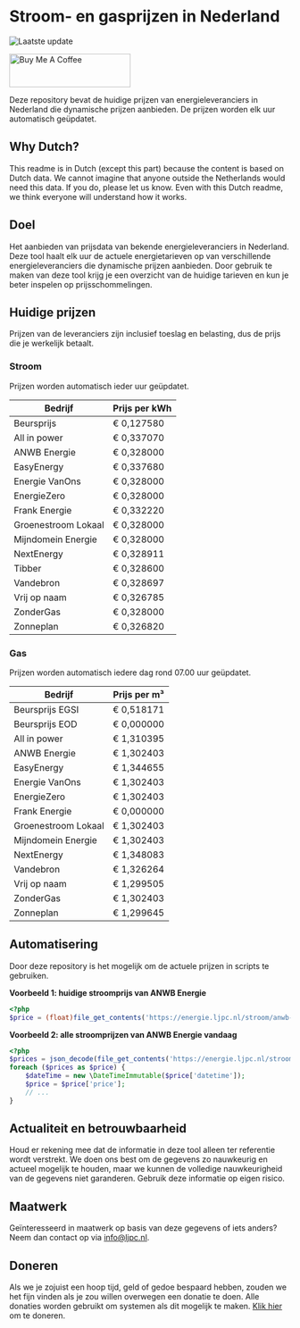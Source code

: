 # Stroom- en gasprijzen in Nederland

![Laatste update](https://img.shields.io/badge/laatste%20update-2023--10--17%2000%3A00%20CET-brightgreen)

<a href="https://www.buymeacoffee.com/Lars-" target="_blank"><img src="https://cdn.buymeacoffee.com/buttons/v2/default-orange.png" alt="Buy Me A Coffee" height="60" style="height: 60px !important;width: 217px !important;" ></a>

Deze repository bevat de huidige prijzen van energieleveranciers in Nederland die dynamische prijzen aanbieden. De prijzen worden elk uur automatisch geüpdatet.

## Why Dutch?

This readme is in Dutch (except this part) because the content is based on Dutch data. We cannot imagine that anyone outside the Netherlands would need this data. If you do, please let us know. Even with this Dutch readme, we think
everyone will understand how it works.

## Doel

Het aanbieden van prijsdata van bekende energieleveranciers in Nederland. Deze tool haalt elk uur de actuele energietarieven op van verschillende energieleveranciers die dynamische prijzen aanbieden. Door gebruik te maken van deze tool
krijg je een overzicht van de huidige tarieven en kun je beter inspelen op prijsschommelingen.

## Huidige prijzen

Prijzen van de leveranciers zijn inclusief toeslag en belasting, dus de prijs die je werkelijk betaalt.

### Stroom

Prijzen worden automatisch ieder uur geüpdatet.

 Bedrijf | Prijs per kWh 
---------|---------------
Beursprijs | € 0,127580
All in power | € 0,337070
ANWB Energie | € 0,328000
EasyEnergy | € 0,337680
Energie VanOns | € 0,328000
EnergieZero | € 0,328000
Frank Energie | € 0,332220
Groenestroom Lokaal | € 0,328000
Mijndomein Energie | € 0,328000
NextEnergy | € 0,328911
Tibber | € 0,328600
Vandebron | € 0,328697
Vrij op naam | € 0,326785
ZonderGas | € 0,328000
Zonneplan | € 0,326820


### Gas

Prijzen worden automatisch iedere dag rond 07.00 uur geüpdatet.

 Bedrijf | Prijs per m³ 
---------|--------------
Beursprijs EGSI | € 0,518171
Beursprijs EOD | € 0,000000
All in power | € 1,310395
ANWB Energie | € 1,302403
EasyEnergy | € 1,344655
Energie VanOns | € 1,302403
EnergieZero | € 1,302403
Frank Energie | € 0,000000
Groenestroom Lokaal | € 1,302403
Mijndomein Energie | € 1,302403
NextEnergy | € 1,348083
Vandebron | € 1,326264
Vrij op naam | € 1,299505
ZonderGas | € 1,302403
Zonneplan | € 1,299645


## Automatisering

Door deze repository is het mogelijk om de actuele prijzen in scripts te gebruiken.

**Voorbeeld 1: huidige stroomprijs van ANWB Energie**

```php
<?php
$price = (float)file_get_contents('https://energie.ljpc.nl/stroom/anwb-energie-nu.txt');

```

**Voorbeeld 2: alle stroomprijzen van ANWB Energie vandaag**

```php
<?php
$prices = json_decode(file_get_contents('https://energie.ljpc.nl/stroom/all-in-power-vandaag.json'),true);
foreach ($prices as $price) {
    $dateTime = new \DateTimeImmutable($price['datetime']);
    $price = $price['price'];
    // ...
}
```

## Actualiteit en betrouwbaarheid

Houd er rekening mee dat de informatie in deze tool alleen ter referentie wordt verstrekt. We doen ons best om de gegevens zo nauwkeurig en actueel mogelijk te houden, maar we kunnen de volledige nauwkeurigheid van de gegevens niet
garanderen. Gebruik deze informatie op eigen risico.

## Maatwerk

Geïnteresseerd in maatwerk op basis van deze gegevens of iets anders? Neem dan contact op
via [info@ljpc.nl](mailto:info@ljpc.nl?subject=Energie%20prijzen).

## Doneren

Als we je zojuist een hoop tijd, geld of gedoe bespaard hebben, zouden we het fijn vinden als je zou willen overwegen een
donatie te doen. Alle donaties worden gebruikt om systemen als dit mogelijk te
maken. [Klik hier](https://www.buymeacoffee.com/Lars-) om te doneren.
